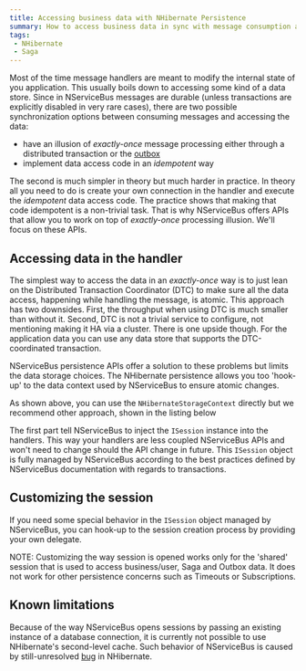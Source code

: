 ```yaml
---
title: Accessing business data with NHibernate Persistence
summary: How to access business data in sync with message consumption and modifications to NServiceBus-controlled data.
tags:
 - NHibernate
 - Saga
---
```


Most of the time message handlers are meant to modify the internal state of you application. This usually boils down to accessing some kind of a data store. Since in NServiceBus messages are durable (unless transactions are explicitly disabled in very rare cases), there are two possible synchronization options between consuming messages and accessing the data:

 * have an illusion of *exactly-once* message processing either through a distributed transaction or the [outbox](/nservicebus/outbox/)
 * implement data access code in an *idempotent* way

The second is much simpler in theory but much harder in practice. In theory all you need to do is create your own connection in the handler and execute the *idempotent* data access code. The practice shows that making that code idempotent is a non-trivial task. That is why NServiceBus offers APIs that allow you to work on top of *exactly-once* processing illusion. We'll focus on these APIs.


## Accessing data in the handler

The simplest way to access the data in an *exactly-once* way is to just lean on the Distributed Transaction Coordinator (DTC) to make sure all the data access, happening while handling the message, is atomic. This approach has two downsides. First, the throughput when using DTC is much smaller than without it. Second, DTC is not a trivial service to configure, not mentioning making it HA via a cluster. There is one upside though. For the application data you can use any data store that supports the DTC-coordinated transaction.

NServiceBus persistence APIs offer a solution to these problems but limits the data storage choices. The NHibernate persistence allows you too 'hook-up' to the data context used by NServiceBus to ensure atomic changes.

<!-- import NHibernateAccessingDataViaContext -->

As shown above, you can use the `NHibernateStorageContext` directly but we recommend other approach, shown in the listing below

<!-- import NHibernateAccessingDataDirectlyConfig -->

<!-- import NHibernateAccessingDataDirectly -->

The first part tell NServiceBus to inject the `ISession` instance into the handlers. This way your handlers are less coupled NServiceBus APIs and won't need to change should the API change in future. This `ISession` object is fully managed by NServiceBus according to the best practices defined by NServiceBus documentation with regards to transactions.


## Customizing the session

If you need some special behavior in the `ISession` object managed by NServiceBus, you can hook-up to the session creation process by providing your own delegate.

<!-- import CustomSessionCreation -->

NOTE: Customizing the way session is opened works only for the 'shared' session that is used to access business/user, Saga and Outbox data. It does not work for other persistence concerns such as Timeouts or Subscriptions.


## Known limitations

Because of the way NServiceBus opens sessions by passing an existing instance of a database connection, it is currently not possible to use NHibernate's second-level cache. Such behavior of NServiceBus is caused by still-unresolved [bug](https://nhibernate.jira.com/browse/NH-3023) in NHibernate. 
